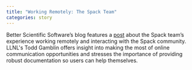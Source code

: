 ```yaml
---
title: "Working Remotely: The Spack Team"
categories: story
---
```


Better Scientific Software’s blog features a [post](https://bssw.io/blog_posts/working-remotely-the-spack-team) about the Spack team’s experience working remotely and interacting with the Spack community. LLNL's Todd Gamblin offers insight into making the most of online communication opportunities and stresses the importance of providing robust documentation so users can help themselves.
